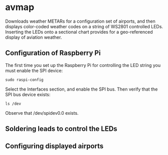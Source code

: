 # avmap

Downloads weather METARs for a configuration set of airports, and then
displays color-coded weather codes on a string of WS2801 controlled
LEDs.  Inserting the LEDs onto a sectional chart provides for a
geo-referenced display of aviation weather.

## Configuration of Raspberry Pi

The first time you set up the Raspberry Pi for controlling the LED
string you must enable the SPI device:

```
sudo raspi-config
```

Select the Interfaces section, and enable the SPI bus.  Then verify
that the SPI bus device exists:

```
ls /dev
```

Observe that /dev/spidev0.0 exists.

## Soldering leads to control the LEDs


## Configuring displayed airports
